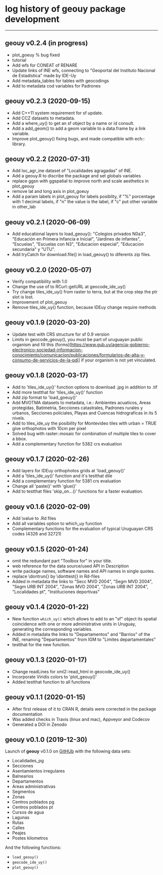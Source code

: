 # log history of geouy package development

-------------------------------------------------------
## geouy v0.2.4 (in progress)

* plot_goeuy % bug fixed
* tutorial
* Add wfs for CONEAT of RENARE
* Update links of INE wfs, connecting to "Geoportal del Instituto Nacional de Estadística" made by IDE-Uy
* Add metadata_tables for tables with geocodings
* Add to metadata cod variables for Padrones

## geouy v0.2.3 (2020-09-15)

* Add C++11 system requirement for sf update.
* Add CCZ datasets to metadata.
* Add a where_uy() to get an sf object by a name or id consult. 
* Add a add_geom() to add a geom variable to a data.frame by a link variable.
* Improve plot_geouy() fixing bugs, and made compatible with ech:: library.


## geouy v0.2.2 (2020-07-31)

* Add loc_agr_ine dataset of "Localidades agragadas" of INE.
* Add a geouy.R to discribe the package and set globals variables
* replace ggsn with ggspatial to improve north and scale aesthetics in plot_geouy 
* remove lat and long axis in plot_goeuy
* Add a param labels in plot_geouy for labels posiblity, if "%" porcentage with 1 decimal labels, if "n" the value is the label, if "c" put other variable in other_lab

## geouy v0.2.1 (2020-06-09)
 
* Add educational layers to load_geouy(): "Colegios privados N0a3", "Educación en Primera Infancia e Inicial",  "Jardines de infantes", "Escuelas",   "Escuelas con N3", "Educacion especial", "Educacion secundaria" y "UTU".
* Add tryCatch for download.file() in load_geouy() to diferents zip files.

## geouy v0.2.0 (2020-05-07)

* Verify compatibility with 1.0
* Change the use of to RCurl::getURL at geocode_ide_uy()
* Try change tiles_ide_uy() from raster to terra, but at the crop step the ptr slot is lost.
* Improvement of plot_geouy
* Remove tiles_ide_uy() function, because IDEuy change require methods


## geouy v0.1.9 (2020-03-20)

* Update test with CRS structure for sf 0.9 version
* Limits in geocode_geouy(), you must be part of uruguayan public organism and  fill this (forms)[https://www.gub.uy/agencia-gobierno-electronico-sociedad-informacion-conocimiento/comunicacion/publicaciones/formularios-de-alta-y-consumo-de-servicios-de-la-pdi] if your organism is not yet vinculated.


## geouy v0.1.8 (2020-03-17)

* Add to 'tiles_ide_uy()' function options to download .jpg in addition to .tif
* Add more testthat for 'tiles_ide_uy()' function
* Add zip format to 'load_goeuy()'
* Add MVOTMA datasets to metadata, i.e.: Ambientes acuaticos, Areas protegidas, Batimetria, Secciones catastrales, Padrones rurales y urbanos, Secciones policiales, Playas and Cuencas hidrograficas in its 5 nivels.
* Add to tiles_ide_uy the posibility for Montevideo tiles with urban = TRUE give orthophotos with 10cm per pixel 
* Solved bug with raster::mosaic for combination of multiple tiles to cover a bbox.
* Add a complementary function for 5382 crs evaluation

## geouy v0.1.7 (2020-02-26)

* Add layers for IDEuy orthophotos grids at 'load_geouy()' 
* Add a 'tiles_ide_uy()' function and it's testthat dile
* Add a complementary function for 5381 crs evaluation
* Change all 'paste()' with 'glue()'
* Add to testthat files 'skip_on...()' functions for a faster evaluation.

## geouy v0.1.6 (2020-02-09)

* Add \value to .Rd files
* Add all variables option to which_uy function
* Complementary functions for the evaluation of typical Uruguayan CRS codes (4326 and 32721)

## geouy v0.1.5 (2020-01-24)

* omit the redundant part "Toolbox for" in your title.
* web reference for the data source/used API in Description 
* write package names, software names and API names in single quotes.
* replace \dontrun{} by \donttest{} in Rd-files 
* Added in metadata the links to "Secc MVD 2004", "Segm MVD 2004", "Segm URB INT 2004", "Zonas MVD 2004", "Zonas URB INT 2004", "Localidades pt", "Instituciones deportivas"

## geouy v0.1.4 (2020-01-22)

 * New function `which_uy()` which allows to add to an "sf" object its spatial coincidence with one or more administrative units in Uruguay, generating the corresponding variables.
 * Added in metadata the links to "Departamentos" and "Barrios" of the INE, renaming "Departamentos" from IGM to "Limites departamentales"
 * testthat for the new function.

## geouy v0.1.3 (2020-01-17)

  * Change readLines for xml2::read_html in geocode_ide_uy()
  * Incorporate Viridis colors to 'plot_geouy()'
  * Added testthat function to all functions   


## geouy v0.1.1 (2020-01-15)

  * After first release of it to CRAN R, details were corrected in the package documentation
  * Was added checks in Travis (linux and mac), Appveyor and Codecov 
  * Generated a DOI in Zenodo 


## geouy v0.1.0 (2019-12-30)

Launch of **geouy** v0.1.0 on [GitHUb](https://github.com/RichDeto/geouy) with the following data sets:    
  * Localidades_pg    
  * Secciones    
  * Asentamientos irregulares    
  * Balnearios    
  * Departamentos    
  * Areas administrativas
  * Segmentos
  * Zonas
  * Centros poblados pg
  * Centros poblados pt
  * Cursos de agua
  * Lagunas
  * Rutas
  * Calles
  * Peajes
  * Postes kilometros
  
  
And the following functions:  
  * `load_geouy()`    
  * `geocode_ide_uy()`    
  * `plot_geouy()`
